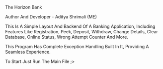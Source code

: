 The Horizon Bank

Author And Developer - Aditya Shrimali (ME)

This Is A Simple Layout And Backend Of A Banking Application, Including Features Like Registration, Peek, Deposit, Withdraw, Change Details, Clear Database, Online Status, Wrong Attempt Counter And More.

This Program Has Complete Exception Handling Built In It, Providing A Seamless Experience.

To Start Just Run The Main File ;>
